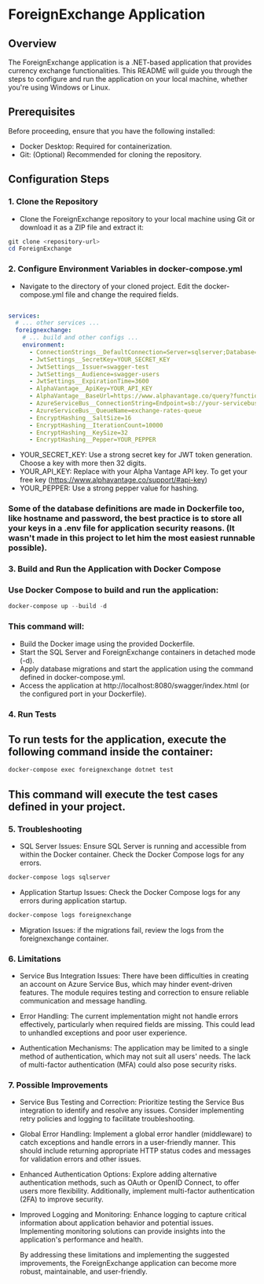# ForeignExchange Application

## Overview
The ForeignExchange application is a .NET-based application that provides currency exchange functionalities. This README will guide you through the steps to configure and run the application on your local machine, whether you're using Windows or Linux.

## Prerequisites
Before proceeding, ensure that you have the following installed:

- Docker Desktop: Required for containerization.
- Git: (Optional) Recommended for cloning the repository.

## Configuration Steps

### 1. Clone the Repository
 - Clone the ForeignExchange repository to your local machine using Git or download it as a ZIP file and extract it:

```powershell
git clone <repository-url>
cd ForeignExchange
```

### 2. Configure Environment Variables in docker-compose.yml
 - Navigate to the directory of your cloned project. Edit the docker-compose.yml file and change the required fields.
 
```yaml

services:
  # ... other services ...
  foreignexchange:
    # ... build and other configs ...
    environment:
      - ConnectionStrings__DefaultConnection=Server=sqlserver;Database=ForeignExchange;User=sa;Password=Your_Strong_Password_123;TrustServerCertificate=True
      - JwtSettings__SecretKey=YOUR_SECRET_KEY
      - JwtSettings__Issuer=swagger-test
      - JwtSettings__Audience=swagger-users
      - JwtSettings__ExpirationTime=3600
      - AlphaVantage__ApiKey=YOUR_API_KEY
      - AlphaVantage__BaseUrl=https://www.alphavantage.co/query?function=CURRENCY_EXCHANGE_RATE&from_currency={0}&to_currency={1}&apikey={2}
      - AzureServiceBus__ConnectionString=Endpoint=sb://your-servicebus-name.servicebus.windows.net/;SharedAccessKeyName=your-key-name;SharedAccessKey=your-key
      - AzureServiceBus__QueueName=exchange-rates-queue
      - EncryptHashing__SaltSize=16
      - EncryptHashing__IterationCount=10000
      - EncryptHashing__KeySize=32
      - EncryptHashing__Pepper=YOUR_PEPPER

```

- YOUR_SECRET_KEY: Use a strong secret key for JWT token generation. Choose a key with more then 32 digits.
- YOUR_API_KEY: Replace with your Alpha Vantage API key. To get your free key (https://www.alphavantage.co/support/#api-key)
- YOUR_PEPPER: Use a strong pepper value for hashing.

### Some of the database definitions are made in Dockerfile too, like hostname and password, the best practice is to store all your keys in a .env file for application security reasons. (It wasn't made in this project to let him the most easiest runnable possible).

### 3. Build and Run the Application with Docker Compose
### Use Docker Compose to build and run the application:

```powershell
docker-compose up --build -d
```

### This command will:
- Build the Docker image using the provided Dockerfile.
- Start the SQL Server and ForeignExchange containers in detached mode (-d).
- Apply database migrations and start the application using the command defined in docker-compose.yml.
- Access the application at http://localhost:8080/swagger/index.html (or the configured port in your Dockerfile).



### 4. Run Tests
## To run tests for the application, execute the following command inside the container:

```powershell
docker-compose exec foreignexchange dotnet test
```

## This command will execute the test cases defined in your project.

### 5. Troubleshooting
- SQL Server Issues: Ensure SQL Server is running and accessible from within the Docker container. Check the Docker Compose logs for any errors.

```powershell
docker-compose logs sqlserver
```

- Application Startup Issues: Check the Docker Compose logs for any errors during application startup.

```powershell
docker-compose logs foreignexchange
```

- Migration Issues: if the migrations fail, review the logs from the foreignexchange container.

### 6. Limitations
 - Service Bus Integration Issues:
    There have been difficulties in creating an account on Azure Service Bus, which may hinder event-driven features. The module requires testing and correction to ensure reliable communication and message handling.

 - Error Handling:
    The current implementation might not handle errors effectively, particularly when required fields are missing. This could lead to unhandled exceptions and poor user experience.

 - Authentication Mechanisms:
    The application may be limited to a single method of authentication, which may not suit all users' needs. The lack of multi-factor authentication (MFA) could also pose security risks.

### 7. Possible Improvements
 - Service Bus Testing and Correction:
    Prioritize testing the Service Bus integration to identify and resolve any issues. Consider implementing retry policies and logging to facilitate troubleshooting.

 - Global Error Handling:
    Implement a global error handler (middleware) to catch exceptions and handle errors in a user-friendly manner. This should include returning appropriate HTTP status codes and messages for validation errors and other issues.

 - Enhanced Authentication Options:
    Explore adding alternative authentication methods, such as OAuth or OpenID Connect, to offer users more flexibility. Additionally, implement multi-factor authentication (2FA) to improve security.

 - Improved Logging and Monitoring:
    Enhance logging to capture critical information about application behavior and potential issues. Implementing monitoring solutions can provide insights into the application's performance and health.

    By addressing these limitations and implementing the suggested improvements, the ForeignExchange application can become more robust, maintainable, and user-friendly.